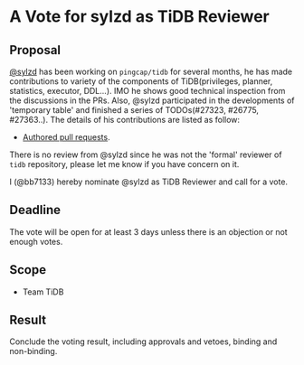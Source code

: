 # A Vote for sylzd as TiDB Reviewer

## Proposal

[@sylzd](https://github.com/sylzd) has been working on `pingcap/tidb` for several months, he has made contributions to variety of the components of TiDB(privileges, planner, statistics, executor, DDL...). IMO he shows good technical inspection from the discussions in the PRs. Also, @sylzd participated in the developments of 'temporary table' and finished a series of TODOs(#27323, #26775, #27363..). The details of his contributions are listed as follow:

* [Authored pull requests](https://github.com/pingcap/tidb/commits?author=sylzd).

There is no review from @sylzd since he was not the 'formal' reviewer of `tidb` repository, please let me know if you have concern on it.

I (@bb7133) hereby nominate @sylzd as TiDB Reviewer and call for a vote.

## Deadline

The vote will be open for at least 3 days unless there is an objection or not enough votes.

## Scope

* Team TiDB

## Result

Conclude the voting result, including approvals and vetoes, binding and non-binding.
